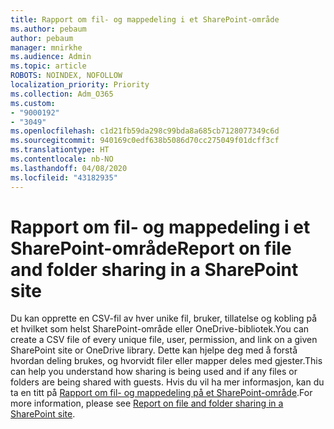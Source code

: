 ```yaml
---
title: Rapport om fil- og mappedeling i et SharePoint-område
ms.author: pebaum
author: pebaum
manager: mnirkhe
ms.audience: Admin
ms.topic: article
ROBOTS: NOINDEX, NOFOLLOW
localization_priority: Priority
ms.collection: Adm_O365
ms.custom:
- "9000192"
- "3049"
ms.openlocfilehash: c1d21fb59da298c99bda8a685cb7128077349c6d
ms.sourcegitcommit: 940169c0edf638b5086d70cc275049f01dcff3cf
ms.translationtype: HT
ms.contentlocale: nb-NO
ms.lasthandoff: 04/08/2020
ms.locfileid: "43182935"
---
```

# <a name="report-on-file-and-folder-sharing-in-a-sharepoint-site"></a><span data-ttu-id="435d7-102">Rapport om fil- og mappedeling i et SharePoint-område</span><span class="sxs-lookup"><span data-stu-id="435d7-102">Report on file and folder sharing in a SharePoint site</span></span>

<span data-ttu-id="435d7-103">Du kan opprette en CSV-fil av hver unike fil, bruker, tillatelse og kobling på et hvilket som helst SharePoint-område eller OneDrive-bibliotek.</span><span class="sxs-lookup"><span data-stu-id="435d7-103">You can create a CSV file of every unique file, user, permission, and link on a given SharePoint site or OneDrive library.</span></span> <span data-ttu-id="435d7-104">Dette kan hjelpe deg med å forstå hvordan deling brukes, og hvorvidt filer eller mapper deles med gjester.</span><span class="sxs-lookup"><span data-stu-id="435d7-104">This can help you understand how sharing is being used and if any files or folders are being shared with guests.</span></span> <span data-ttu-id="435d7-105">Hvis du vil ha mer informasjon, kan du ta en titt på [Rapport om fil- og mappedeling på et SharePoint-område](https://docs.microsoft.com/sharepoint/sharing-reports).</span><span class="sxs-lookup"><span data-stu-id="435d7-105">For more information, please see [Report on file and folder sharing in a SharePoint site](https://docs.microsoft.com/sharepoint/sharing-reports).</span></span>
